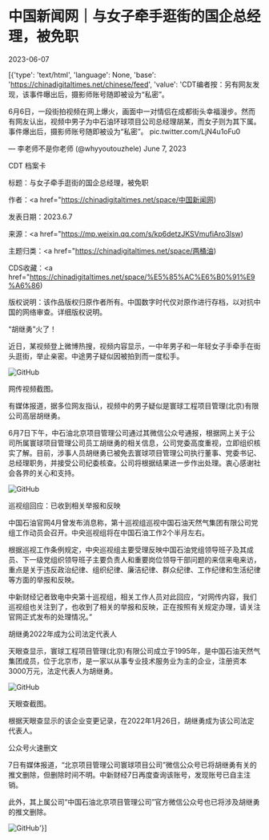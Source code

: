 # 中国新闻网｜与女子牵手逛街的国企总经理，被免职

2023-06-07

[{'type': 'text/html', 'language': None, 'base': 'https://chinadigitaltimes.net/chinese/feed', 'value': 'CDT编者按：另有网友发现，该事件曝出后，摄影师账号随即被设为“私密”。



6月6日，一段街拍视频在网上爆火，画面中一对情侣在成都街头幸福漫步。然而有网友认出，视频中男子为中石油环球项目公司总经理胡某，而女子则为其下属。事件爆出后，摄影师账号随即被设为“私密”。 pic.twitter.com/LjN4u1oFu0

&mdash; 李老师不是你老师 (@whyyoutouzhele) June 7, 2023







CDT 档案卡

标题：与女子牵手逛街的国企总经理，被免职

作者：<a href="https://chinadigitaltimes.net/space/中国新闻网)

发表日期：2023.6.7

来源：<a href="https://mp.weixin.qq.com/s/kp6detzJKSVmufiAro3lsw)

主题归类：<a href="https://chinadigitaltimes.net/space/两桶油)

CDS收藏：<a href="https://chinadigitaltimes.net/space/%E5%85%AC%E6%B0%91%E9%A6%86)

版权说明：该作品版权归原作者所有。中国数字时代仅对原作进行存档，以对抗中国的网络审查。详细版权说明。





“胡继勇”火了！

近日，某视频登上微博热搜，视频内容显示，一中年男子和一年轻女子手牵手在街头逛街，举止亲密。中途男子疑似因被拍到而一度松手。

![GitHub](https://chinadigitaltimes.net/chinese/files/2023/06/image-1686135528995.png)

网传视频截图。

有媒体报道，据多位网友指认，视频中的男子疑似是寰球工程项目管理(北京)有限公司高层胡继勇。

6月7日下午，中石油北京项目管理公司通过其微信公众号通报，根据网上关于公司所属寰球项目管理公司员工胡继勇的相关信息，公司党委高度重视，立即组织核实了解。目前，涉事人员胡继勇已被免去寰球项目管理公司执行董事、党委书记、总经理职务，并接受公司纪委核查。公司将根据结果进一步作出处理。衷心感谢社会各界的关心和支持。

![GitHub](https://chinadigitaltimes.net/chinese/files/2023/06/post-696920-64806557b0f59.png)

巡视组回应：已收到相关举报和反映

中国石油官网4月曾发布消息称，第十巡视组巡视中国石油天然气集团有限公司党组工作动员会召开。中央巡视组将在中国石油工作2个半月左右。

根据巡视工作条例规定，中央巡视组主要受理反映中国石油党组领导班子及其成员、下一级党组织领导班子主要负责人和重要岗位领导干部问题的来信来电来访，重点是关于违反政治纪律、组织纪律、廉洁纪律、群众纪律、工作纪律和生活纪律等方面的举报和反映。

中新财经记者致电中央第十巡视组，相关工作人员对此回应，“对网传内容，我们巡视组也关注到了，也收到了相关的举报和反映，正在按照有关规定办理，请关注官网正式发布的处理情况。”

胡继勇2022年成为公司法定代表人

天眼查显示，寰球工程项目管理(北京)有限公司成立于1995年，是中国石油天然气集团成员，位于北京市，是一家以从事专业技术服务业为主的企业，注册资本3000万元，法定代表人为胡继勇。

![GitHub](https://chinadigitaltimes.net/chinese/files/2023/06/post-696920-64806557b957b.)

天眼查截图。

根据天眼查显示的该企业变更记录，在2022年1月26日，胡继勇成为该公司法定代表人。

公众号火速删文

7日有媒体报道，“北京项目管理公司寰球项目公司”微信公众号已将胡继勇有关的推文删除，但删除时间不明。中新财经7日再度查询该账号，发现账号已自主注销。

此外，其上属公司“中国石油北京项目管理公司”官方微信公众号也已将涉及胡继勇的推文删除。

![GitHub](https://chinadigitaltimes.net/chinese/files/2023/06/post-696920-64806557c1d4b.)'}]